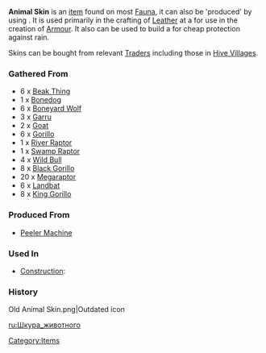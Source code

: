 **Animal Skin** is an [item](items.md "wikilink") found on most
[Fauna](Fauna.md "wikilink"), it can also be 'produced' by using [](Peeler_Machine.md). It is used primarily in the
crafting of [Leather](Leather.md "wikilink") at a [](Leather_Tanning_Bench.md) for use in the creation of
[Armour](Armour.md "wikilink"). It also can be used to build a [](Scrap_Tent.md) for cheap protection against rain.

Skins can be bought from relevant [Traders](Traders.md "wikilink")
including those in [Hive Villages](Hive_Village.md "wikilink").

### Gathered From

- 6 x [Beak Thing](Beak_Thing.md "wikilink")
- 1 x [Bonedog](Bonedog.md "wikilink")
- 6 x [Boneyard Wolf](Boneyard_Wolf.md "wikilink")
- 3 x [Garru](Garru.md "wikilink")
- 2 x [Goat](Goat.md "wikilink")
- 6 x [Gorillo](Gorillo.md "wikilink")
- 1 x [River Raptor](River_Raptor.md "wikilink")
- 1 x [Swamp Raptor](Swamp_Raptor.md "wikilink")
- 4 x [Wild Bull](Wild_Bull.md "wikilink")
- 8 x [Black Gorillo](Black_Gorillo.md "wikilink")
- 20 x [Megaraptor](Megaraptor.md "wikilink")
- 6 x [Landbat](Landbat.md "wikilink")
- 8 x [King Gorillo](King_Gorillo.md "wikilink")

### Produced From

- [Peeler Machine](Peeler_Machine.md "wikilink")

### Used In

- [Construction](Construction.md "wikilink"): [](Scrap_Tent.md)

### History

Old Animal Skin.png\|Outdated icon

[ru:Шкура_животного](ru:Шкура_животного "wikilink")

[Category:Items](Category:Items "wikilink")